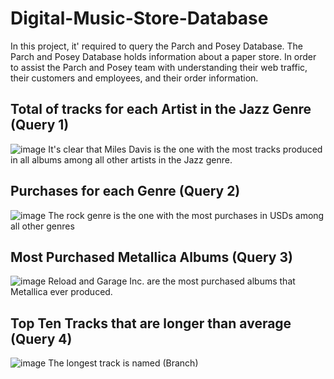 # Digital-Music-Store-Database

In this project, it' required to query the Parch and Posey Database. The Parch and Posey Database holds information about a paper store. In order to assist the Parch and Posey team with understanding their web traffic, their customers and employees, and their order information.

## Total of tracks for each Artist in the Jazz Genre (Query 1)
![image](https://user-images.githubusercontent.com/89344947/163578858-839d7f06-9a3b-4dbb-82ae-932751c4d186.png)
It's clear that Miles Davis is the one with the most tracks produced in all albums among all other artists in the Jazz genre.

## Purchases for each Genre (Query 2)
![image](https://user-images.githubusercontent.com/89344947/163579038-1ed44be4-eff6-480d-a17e-e88b501871a7.png)
The rock genre is the one with the most purchases in USDs among all other genres

## Most Purchased Metallica Albums (Query 3)
![image](https://user-images.githubusercontent.com/89344947/163579121-ad1af0d4-05de-4196-8ad5-b893c1310ad1.png)
Reload and Garage Inc. are the most purchased albums that Metallica ever produced.

## Top Ten Tracks that are longer than average (Query 4)
![image](https://user-images.githubusercontent.com/89344947/163579229-a2047972-d303-4eae-b4c7-0265d48e6078.png)
The longest track is named (Branch)
